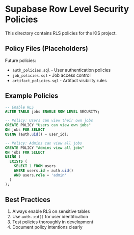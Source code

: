 # Supabase Row Level Security Policies

This directory contains RLS policies for the KIS project.

## Policy Files (Placeholders)

Future policies:
- `auth_policies.sql` - User authentication policies
- `job_policies.sql` - Job access control
- `artifact_policies.sql` - Artifact visibility rules

## Example Policies

```sql
-- Enable RLS
ALTER TABLE jobs ENABLE ROW LEVEL SECURITY;

-- Policy: Users can view their own jobs
CREATE POLICY "Users can view own jobs"
ON jobs FOR SELECT
USING (auth.uid() = user_id);

-- Policy: Admins can view all jobs
CREATE POLICY "Admins view all jobs"
ON jobs FOR SELECT
USING (
  EXISTS (
    SELECT 1 FROM users
    WHERE users.id = auth.uid()
    AND users.role = 'admin'
  )
);
```

## Best Practices

1. Always enable RLS on sensitive tables
2. Use `auth.uid()` for user identification
3. Test policies thoroughly in development
4. Document policy intentions clearly